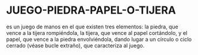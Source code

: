 # JUEGO-PIEDRA-PAPEL-O-TIJERA
es un juego de manos en el que existen tres elementos: la piedra, que vence a la tijera rompiéndola, la tijera, que vence al papel cortándolo, y el papel, que vence a la piedra envolviéndola, dando lugar a un círculo o ciclo cerrado (véase bucle extraño), que caracteriza al juego.
